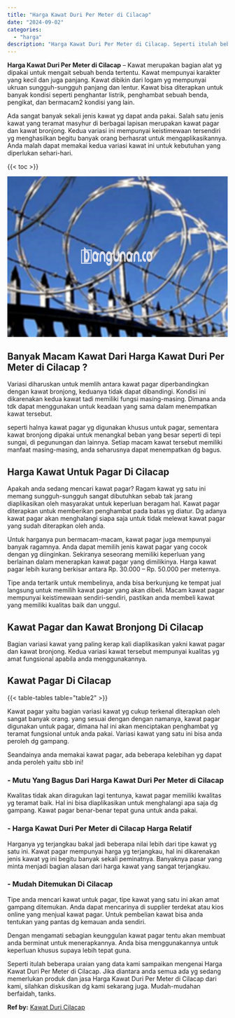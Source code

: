```yaml
---
title: "Harga Kawat Duri Per Meter di Cilacap"
date: "2024-09-02"
categories: 
  - "harga"
description: "Harga Kawat Duri Per Meter di Cilacap. Seperti itulah beberapa uraian yang data kami sampaikan mengenai Harga Kawat Duri Per Meter di Cilacap. Jika diantara..."
---
```


**Harga Kawat Duri Per Meter di Cilacap** – Kawat merupakan bagian alat yg dipakai untuk mengait sebuah benda tertentu. Kawat mempunyai karakter yang kecil dan juga panjang. Kawat dibikin dari logam yg mempunyai ukruan sungguh-sungguh panjang dan lentur. Kawat bisa diterapkan untuk banyak kondisi seperti penghantar listrik, penghambat sebuah benda, pengikat, dan bermacam2 kondisi yang lain.

Ada sangat banyak sekali jenis kawat yg dapat anda pakai. Salah satu jenis kawat yang teramat masyhur di berbagai lapisan merupakan kawat pagar dan kawat bronjong. Kedua variasi ini mempunyai keistimewaan tersendiri yg menghasilkan begitu banyak orang berhasrat untuk mengaplikasikannya. Anda malah dapat memakai kedua variasi kawat ini untuk kebutuhan yang diperlukan sehari-hari.

{{< toc >}}

![Harga Kawat Duri Per Meter di Cilacap](/images/jual-kawat-murah48.png)

## Banyak Macam Kawat Dari Harga Kawat Duri Per Meter di Cilacap ?

Variasi diharuskan untuk memlih antara kawat pagar diperbandingkan dengan kawat bronjong, keduanya tidak dapat dibandingi. Kondisi ini dikarenakan kedua kawat tadi memiliki fungsi masing-masing. Dimana anda tdk dapat menggunakan untuk keadaan yang sama dalam menempatkan kawat tersebut.

seperti halnya kawat pagar yg digunakan khusus untuk pagar, sementara kawat bronjong dipakai untuk menangkal beban yang besar seperti di tepi sungai, di pegunungan dan lainnya. Setiap macam kawat tersebut memiliki manfaat masing-masing, anda seharusnya dapat menempatkan dg bagus.

## Harga Kawat Untuk Pagar Di Cilacap

Apakah anda sedang mencari kawat pagar? Ragam kawat yg satu ini memang sungguh-sungguh sangat dibutuhkan sebab tak jarang diaplikasikan oleh masyarakat untuk keperluan beragam hal. Kawat pagar diterapkan untuk memberikan penghambat pada batas yg diatur. Dg adanya kawat pagar akan menghalangi siapa saja untuk tidak melewat kawat pagar yang sudah diterapkan oleh anda.

Untuk harganya pun bermacam-macam, kawat pagar juga mempunyai banyak ragamnya. Anda dapat memilih jenis kawat pagar yang cocok dengan yg diinginkan. Sekiranya seseorang memiliki keperluan yang berlainan dalam menerapkan kawat pagar yang dimilikinya. Harga kawat pagar lebih kurang berkisar antara Rp. 30.000 – Rp. 50.000 per meternya.

Tipe anda tertarik untuk membelinya, anda bisa berkunjung ke tempat jual langsung untuk memilih kawat pagar yang akan dibeli. Macam kawat pagar mempunyai keistimewaan sendiri-sendiri, pastikan anda membeli kawat yang memiliki kualitas baik dan unggul.

## Kawat Pagar dan Kawat Bronjong Di Cilacap

Bagian variasi kawat yang paling kerap kali diaplikasikan yakni kawat pagar dan kawat bronjong. Kedua variasi kawat tersebut mempunyai kualitas yg amat fungsional apabila anda menggunakannya.

## Kawat Pagar Di Cilacap

{{< table-tables table="table2" >}}

Kawat pagar yaitu bagian variasi kawat yg cukup terkenal diterapkan oleh sangat banyak orang. yang sesuai dengan dengan namanya, kawat pagar digunakan untuk pagar, dimana hal ini akan menciptakan penghambat yg teramat fungsional untuk anda pakai. Variasi kawat yang satu ini bisa anda peroleh dg gampang.

Seandainya anda memakai kawat pagar, ada beberapa kelebihan yg dapat anda peroleh yaitu sbb ini!

### \- Mutu Yang Bagus Dari Harga Kawat Duri Per Meter di Cilacap

Kwalitas tidak akan diragukan lagi tentunya, kawat pagar memiliki kwalitas yg teramat baik. Hal ini bisa diaplikasikan untuk menghalangi apa saja dg gampang. Kawat pagar benar-benar tepat guna untuk anda pakai.

### \- Harga Kawat Duri Per Meter di Cilacap Harga Relatif

Harganya yg terjangkau bakal jadi beberapa nilai lebih dari tipe kawat yg satu ini. Kawat pagar mempunyai harga yg terjangkau, hal ini dikarenakan jenis kawat yg ini begitu banyak sekali peminatnya. Banyaknya pasar yang minta menjadi bagian alasan dari harga kawat yang sangat terjangkau.

### \- Mudah Ditemukan Di Cilacap

Tipe anda mencari kawat untuk pagar, tipe kawat yang satu ini akan amat gampang ditemukan. Anda dapat mencarinya di supplier terdekat atau kios online yang menjual kawat pagar. Untuk pembelian kawat bisa anda tentukan yang pantas dg kemauan anda sendiri.

Dengan mengamati sebagian keunggulan kawat pagar tentu akan membuat anda berminat untuk menerapkannya. Anda bisa menggunakannya untuk keperluan khusus supaya lebih tepat guna.

Seperti itulah beberapa uraian yang data kami sampaikan mengenai Harga Kawat Duri Per Meter di Cilacap. Jika diantara anda semua ada yg sedang memerlukan produk dan jasa Harga Kawat Duri Per Meter di Cilacap dari kami, silahkan diskusikan dg kami sekarang juga. Mudah-mudahan berfaidah, tanks.

**Ref by:** [Kawat Duri Cilacap](https://id.wikipedia.org/wiki/Kawat)
